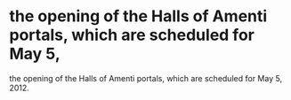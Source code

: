 # the opening of the Halls of Amenti portals, which are scheduled for May 5,

the opening of the Halls of Amenti portals, which are scheduled for May 5,
2012.